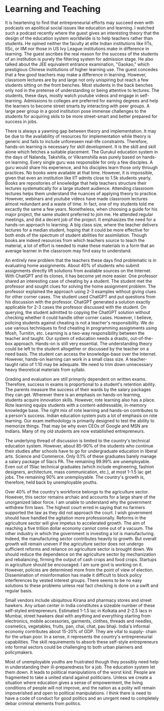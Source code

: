 # Learning and Teaching

It is heartening to find that entrepreneurial efforts may succeed even with podcasts on 
apolitical social issues like education and learning. I watched such a podcast recently where the guest gives an interesting
theory that the design of the education system worldwide is to help teachers rather than students. He opined neither the faculty
at elite Indian institutions like IITs, IISc, or IIM nor those in US Ivy League institutions make in difference in learning. 
The guest ascribes the real reason for the success 
of the students of an institution is purely the filtering system for admission stage. He also talked about the JEE equivalent 
entrance examination, "Gaokao," which prestigious Chinese institutions of higher 
learning use. The guest concedes that a few good teachers may make a difference in learning. However, classroom lectures are by
and large not only unispiring but reach a few students sitting on the front benches. Most students in the back benches only nod
in the pretense of understanding or being attentive to lectures. The students, these days, mostly watch youtube videos and 
engage in self-learning. Admissions to colleges are preferred for earning degrees and help the learners to become street smarts 
by interacting with peer groups. A large peer group in a good institution pose immense challenges to the students for acquiring
skils to be more street-smart and better prepared for success in jobs. 

There is always a yawning gap between theory and implementation. It may be due to the availability of resources for 
implementation while theory is generic and fails to include unforeseen real-life constraints. Therefore, hands-on learning
is necessary for skill development. It is the skill and skill alone which 
fetches a suitable placement. The Gurukul education system in the days of Nalanda, Takshilla, or Vikramshilla was purely based on
hands-on learning. Every single guru was responsible for only a few disciples. A guru would share his experience, and his disciples 
learn those only through practices. No books were available at that time. However, it is impossible, given that even an
institution like IIT admits close to 1.5k students yearly. Books are repositories of knowledge that help teachers structure 
their lectures systematically for a large student audience. 
Attending classroom lectures helps them understand the nuances of applying theory to practice. However, 
webinars and youtube videos have made classroom lectures almost redundant and a waste of time. In fact, one of my students told
me excactly the same a few years.  Nonetheless, when 
choosing a guide for his major project, the same student preferred to join me. He attended regular meetings, and did a decent 
job of the project. It emphasizes the need for a hands-on approach to learning. A big class size, where the teacher delivers 
lectures for a median student, hoping that it could be more effective for both ends of the spectrum of student abilities
for assimilation. Though books are indeed resources from which teachers source to teach the material, a lot of effort is needed 
to make these materials in a form that an average learner in the classroom may find easy to understand. 

An entirely new problem that the teachers these days find problematic is in evaluating home assignments. About 40% of students 
who submit assignments directly lift solutions from available sources on the Internet. With ChatGPT and its clones, it has 
become yet more easier. One professor shared an interesting case of cheating by a student. The student met the professor and 
sought clues for solving the home assignment problem. The professor explained the approach using 2-3 examples without giving
clues for other corner cases. The student used ChatGPT and put questions from his discussion
with the professor. ChatGPT generated a solution exactly applicable for 2-3 cases the professor discussed with the
student. On querying, the student admitted to copying the ChatGPT solution without checking whether it could
handle other corner cases. However, I believe, policing students against cheating is not a teacher's responsibility. We do use
various techniques to find cheating in programming assignments using Mosh, Turnitin, etc. Learning is a two-way 
responsibility between the teacher and taught. Our system of education needs a drastic, out-of-the-box approach. Hands-on is 
still very essential. The understanding theory could be left to the student altogether or discussed by the teacher on a need 
basis. The student can access the knowledge-base over the Internet. However, hands-on learning can work in a small class size.
A teacher-taught ratio of 1:10 may be adequate. We need to trim down unnecessary heavy theoretical materials from syllabi.

Grading and evaluation are still primarily dependent on written exams. Therefore, success in exams is proportional to a student's 
retention ability.  The parents measure the success of their wards by
the salary packages they can get. Wherever there is an emphasis on hands-on learning, students acquire innovation skills. 
However, rote learning also has a place. Rote learning equips students with a content-addressable, in-memory 
knowledge base. The right mix of rote learning and hands-on contributes to a person's success. Indian education system puts
a lot of emphasis on rote learning. Our exam methodology is primarily designed to test the ability to memorize things. That may 
be why even CEOs of Google and MSN are Indians. Many of my old students are now established entrepreneurs.  

The underlying thread of discussion is limited to the country's technical education system. However, about 85-90% of the students
who continue their studies after schools have to go for undergraduate education in liberal arts. Science and Commerce. Only 0.1% of 
these graduates barely manage a salary package of 5lacs PA. The remaining 99.99% are unemployable. Even out of 15lac technical
graduates (which include engineering, fashion designers, architecture, mass communication, etc.), at most 1-1.5 lac get 
jobs. The remaining 90% are unemployable. The country's growth is, therefore, held back by unemployable youths. 

Over 40% of the country's workforce belongs to the agriculture sector. However, this sector remains archaic and accounts for a 
large share of the unorganized labor force. I am unable to understand why the government withdrew firm laws. The highest court 
erred in saying that no farmers supported the law as they did not approach the court. I wish government should have handled 
the agitation more professionally. Reforms in the agriculture sector will give impetus to accelerated growth. The aim of reaching
a five trillion dollar economy cannot come out of a vacuum. The other industry in which the government is investing 
a lot is manufacturing. Indeed, the manufacturing sector contributes heavily to growth. But overall growth will remain
uneven if the agriculture sector does not undergo sufficient reforms and reliance on agriculture sector is brought down. We 
should reduce the dependence on the agriculture sector by mechanization and rebalancing, firming the output of cash crops and 
food crops. Startups in agriculture should be encouraged. I am sure govt is working on it. However, policies are determined
more from the point of view of election.  Dissemination of misinformation  has made it difficult to block policy
interferences by vested interest groups. There seems to be no easy solutions to these problems unless real fact checking is
done on a swift and regular basis. 

Small vendors include ubiquitous Kirana and pharmacy stores and street hawkers. Any urban center in India constitutes
a sizeable number of these self-styled entrepreneurs. Estimated 1-1.5 lac in Kolkata and 2-2.5 lacs in Mumbai, street hawkers
deal with anything and everything starting from electronics, mobile accessories, garments, clothes, threads and needles, cosmetics,
vegetables, fruits, pan, chai, chat, pau bhaji. India's informal economy contributes about 15-20% of GDP. They are vital to supply-
chain for the urban poor. In a sense, it represents the country's entrepreneurial capabilities. The skill requirements to absorb
these self-style entrepreneurs into formal sectors could be challenging to both urban planners and policymakers. 

Most of unemployable youths are frustrated though they possibly need help in understanding their ill-preparedness for a job. 
The education system let them down. It leads to political manipulations of the worst kind. People are fragmented to take a 
united stand against politicians. Unless we create a situation where education gives a sense of empowerment, the living 
conditions of people will not improve, and the nation as a polity will remain impoverished and open to political manipulations. 
I think there is need to have a code of conduct for good politics and an unrgent need to completely debar criminal elements
from politics. 
